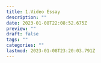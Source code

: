 ```yaml
---
title: 1.Video Essay
description: ""
date: 2023-01-08T22:08:52.675Z
preview: ""
draft: false
tags: ""
categories: ""
lastmod: 2023-01-08T23:20:03.791Z
---
```


